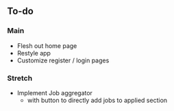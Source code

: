 ## To-do

### Main
* Flesh out home page
* Restyle app
* Customize register / login pages

### Stretch
* Implement Job aggregator
  - with button to directly add jobs to applied section